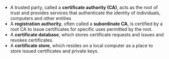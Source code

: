 - A trusted party, called a **certificate authority (CA)**, acts as the root of trust and provides services that authenticate the identity of individuals, computers and other entities
- A **registration authority**, often called a **subordinate CA**, is certified by a root CA to issue certificates for specific uses permitted by the root.
- A **certificate database**, which stores certificate requests and issues and revokes certificates.
- A **certificate store**, which resides on a local computer as a place to store issued certificates and private keys.